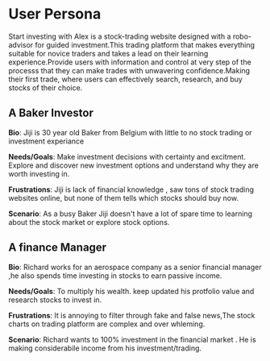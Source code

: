 # User Persona

<!-- some introduction -->

Start investing with Alex is a stock-trading website designed with a robo-advisor for guided 
investment.This trading platform that makes everything suitable for novice traders and takes 
a lead on their learning experience.Provide users with information and control at very step
of the processs that they can make trades with unwavering confidence.Making their first trade, 
where users can effectively search, research, and buy stocks of their choice.


<!-- a persona -->

## A Baker Investor

**Bio**: Jiji is 30 year old Baker from Belgium with little to no stock trading or 
investment experiance

**Needs/Goals**: Make investment decisions with certainty and excitment.
Explore and discover new investment options and understand why they are worth investing in.

**Frustrations**: Jiji is lack of financial knowledge , saw tons of stock trading websites online,
but none of them tells which stocks should buy now.

**Scenario**: As a busy Baker Jiji doesn't have a lot of spare time to learning about the stock market or explore stock options.

## A finance Manager

**Bio**: Richard works for an aerospace company as a senior financial manager ,he also spends time investing in stocks to earn passive income.

**Needs/Goals**: To multiply his wealth. keep updated his protfolio value and
research stocks to invest in.

**Frustrations**: It is annoying to filter through fake and false news,The stock charts on trading platform are 
complex and over whleming.

**Scenario**: Richard wants to 100% investment in the financial market . He is making considerabile income 
from his investment/trading. 